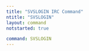 ```yaml
---
title: "SVSLOGIN IRC Command"
ntitle: "SVSLOGIN"
layout: command
notstarted: true

command: SVSLOGIN
---
```

